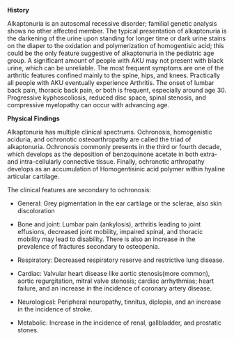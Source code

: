 **History**

Alkaptonuria is an autosomal recessive disorder; familial genetic analysis shows no other affected member. The typical presentation of alkaptonuria is the darkening of the urine upon standing for longer time or dark urine stains on the diaper to the oxidation and polymerization of homogentisic acid; this could be the only feature suggestive of alkaptonuria in the pediatric age group. A significant amount of people with AKU may not present with black urine, which can be unreliable. The most frequent symptoms are one of the arthritic features confined mainly to the spine, hips, and knees. Practically all people with AKU eventually experience Arthritis. The onset of lumbar back pain, thoracic back pain, or both is frequent, especially around age 30. Progressive kyphoscoliosis, reduced disc space, spinal stenosis, and compressive myelopathy can occur with advancing age.

**Physical Findings**

Alkaptonuria has multiple clinical spectrums. Ochronosis, homogenistic aciduria, and ochronotic osteoarthropathy are called the triad of alkaptonuria. Ochronosis commonly presents in the third or fourth decade, which develops as the deposition of benzoquinone acetate in both extra- and intra-cellularly connective tissue. Finally, ochronotic arthropathy develops as an accumulation of Homogentisinic acid polymer within hyaline articular cartilage.

The clinical features are secondary to ochronosis:

- General: Grey pigmentation in the ear cartilage or the sclerae, also skin discoloration

- Bone and joint: Lumbar pain (ankylosis), arthritis leading to joint effusions, decreased joint mobility, impaired spinal, and thoracic mobility may lead to disability. There is also an increase in the prevalence of fractures secondary to osteopenia.

- Respiratory: Decreased respiratory reserve and restrictive lung disease.

- Cardiac: Valvular heart disease like aortic stenosis(more common), aortic regurgitation, mitral valve stenosis; cardiac arrhythmias; heart failure, and an increase in the incidence of coronary artery disease.

- Neurological: Peripheral neuropathy, tinnitus, diplopia, and an increase in the incidence of stroke.

- Metabolic: Increase in the incidence of renal, gallbladder, and prostatic stones.